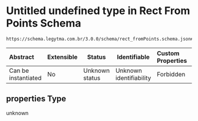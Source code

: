 # Untitled undefined type in Rect From Points Schema

```txt
https://schema.legytma.com.br/3.0.0/schema/rect_fromPoints.schema.json#/properties
```




| Abstract            | Extensible | Status         | Identifiable            | Custom Properties | Additional Properties | Access Restrictions | Defined In                                                                                    |
| :------------------ | ---------- | -------------- | ----------------------- | :---------------- | --------------------- | ------------------- | --------------------------------------------------------------------------------------------- |
| Can be instantiated | No         | Unknown status | Unknown identifiability | Forbidden         | Allowed               | none                | [rect_fromPoints.schema.json\*](../schema/rect_fromPoints.schema.json) |

## properties Type

unknown
